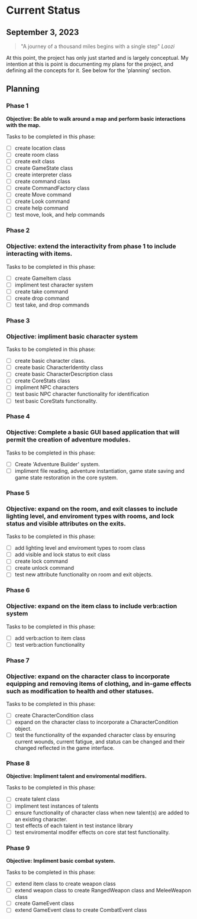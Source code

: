 # Current Status

## September 3, 2023

> "A journey of a thousand miles begins with a single step"
*Laozi*

At this point, the project has only just started and is largely conceptual. My intention at this is point is documenting my plans for the project, and defining all the concepts for it. See below for the 'planning' section.

## Planning

### Phase 1

**Objective: Be able to walk around a map and perform basic interactions with the map.**

Tasks to be completed in this phase:

* [ ] create location class
* [ ] create room class
* [ ] create exit class
* [ ] create GameState class
* [ ] create interpreter class
* [ ] create command class
* [ ] create CommandFactory class
* [ ] create Move command
* [ ] create Look command
* [ ] create help command
* [ ] test move, look, and help commands

### Phase 2

### Objective: extend the interactivity from phase 1 to include interacting with items.

Tasks to be completed in this phase:

* [ ] create GameItem class
* [ ] impliment test character system
* [ ] create take command
* [ ] create drop command
* [ ] test take, and drop commands

### Phase 3

### Objective: impliment basic character system

Tasks to be completed in this phase:
* [ ] create basic character class.
* [ ] create basic CharacterIdentity class
* [ ] create basic CharacterDescription class
* [ ] create CoreStats class
* [ ] impliment NPC characters
* [ ] test basic NPC character functionality for identification
* [ ] test basic CoreStats functionality.

### Phase 4

### Objective: Complete a basic GUI based application that will permit the creation of adventure modules.

Tasks to be completed in this phase:
* [ ] Create 'Adventure Builder' system.
* [ ] impliment file reading, adventure instantiation, game state saving and game state restoration in the core system.

### Phase 5

### Objective: expand on the room, and exit classes to include lighting level, and enviroment types with rooms, and lock status and visible attributes on the exits.

Tasks to be completed in this phase:
* [ ] add lighting level and enviroment types to room class
* [ ] add visible and lock status to exit class
* [ ] create lock command
* [ ] create unlock command
* [ ] test new attribute functionality on room and exit objects.

### Phase 6

### Objective: expand on the item class to include verb:action system

Tasks to be completed in this phase:
* [ ] add verb:action to item class
* [ ] test verb:action functionality

### Phase 7

### Objective: expand on the character class to incorporate equipping and removing items of clothing, and in-game effects such as modification to health and other statuses.

Tasks to be completed in this phase:
* [ ] create CharacterCondition class
* [ ] expand on the character class to incorporate a CharacterCondition object.
* [ ] test the functionality of the expanded character class by ensuring current wounds, current fatigue, and status can be changed and their changed reflected in the game interface.

### Phase 8

**Objective: Impliment talent and enviromental modifiers.**

Tasks to be completed in this phase:
* [ ] create talent class
* [ ] impliment test instances of talents
* [ ] ensure functionality of character class when new talent(s) are added to an existing character.
* [ ] test effects of each talent in test instance library
* [ ] test enviromental modifer effects on core stat test functionality.

### Phase 9

**Objective: Impliment basic combat system.**

Tasks to be completed in this phase:
* [ ] extend item class to create weapon class
* [ ] extend weapon class to create RangedWeapon class and MeleeWeapon class
* [ ] create GameEvent class
* [ ] extend GameEvent class to create CombatEvent class
